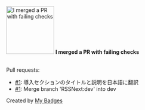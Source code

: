 <img src="https://my-badges.github.io/my-badges/this-is-fine.png" alt="I merged a PR with failing checks" title="I merged a PR with failing checks" width="128">
<strong>I merged a PR with failing checks</strong>
<br><br>

Pull requests:

- <a href="https://github.com/dai/mintlify-docs/pull/1">#1</a>: 導入セクションのタイトルと説明を日本語に翻訳
- <a href="https://github.com/dai/Follow/pull/1">#1</a>: Merge branch 'RSSNext:dev' into dev


Created by <a href="https://github.com/my-badges/my-badges">My Badges</a>